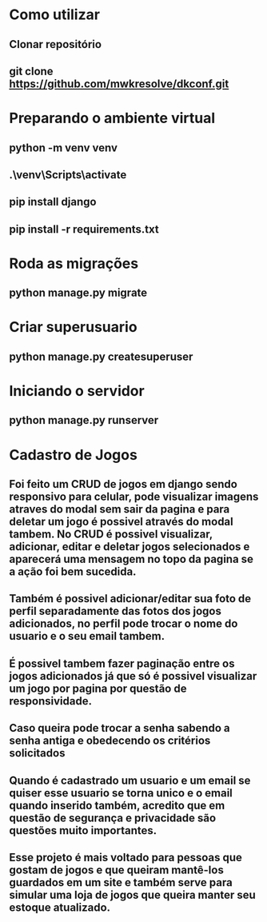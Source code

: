 # Como utilizar

## Clonar repositório

## git clone https://github.com/mwkresolve/dkconf.git

# Preparando o ambiente virtual

## python -m venv venv 
## .\venv\Scripts\activate
## pip install django
## pip install -r requirements.txt

# Roda as migrações

## python manage.py migrate

# Criar superusuario

## python manage.py createsuperuser

# Iniciando o servidor

## python manage.py runserver

# Cadastro de Jogos

## Foi feito um CRUD de jogos em django sendo responsivo para celular, pode visualizar imagens atraves do modal sem sair da pagina e para deletar um jogo é possivel através do modal tambem. No CRUD é possivel visualizar, adicionar, editar e deletar jogos selecionados e aparecerá uma mensagem no topo da pagina se a ação foi bem sucedida.

## Também é possivel adicionar/editar sua foto de perfil separadamente das fotos dos jogos adicionados, no perfil pode trocar o nome do usuario e o seu email tambem.

## É possivel tambem fazer paginação entre os jogos adicionados já que só é possivel visualizar um jogo por pagina por questão de responsividade.

## Caso queira pode trocar a senha sabendo a senha antiga e obedecendo os critérios solicitados

## Quando é cadastrado um usuario e um email se quiser esse usuario se torna unico e o email quando inserido também, acredito que em questão de segurança e privacidade são questões muito importantes.

## Esse projeto é mais voltado para pessoas que gostam de jogos e que queiram mantê-los guardados em um site e também serve para simular uma loja de jogos que queira manter seu estoque atualizado.
